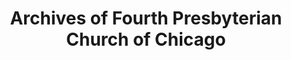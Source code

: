 ---
layout: repo
title: "Archives of Fourth Presbyterian Church of Chicago"
id: 15329
permalink: repos/15329/
---